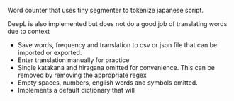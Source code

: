 Word counter that uses tiny segmenter to tokenize japanese script. 

DeepL is also implemented but does not do a good job of translating words due to context
- Save words, frequency and translation to csv or json file that can be imported or exported. 
- Enter translation manually for practice
- Single katakana and hiragana omitted for convenience. This can be removed by removing the appropriate regex
- Empty spaces, numbers, english words and symbols omitted. 
- Implements a default dictionary that will 
